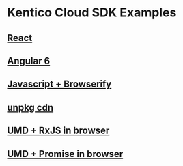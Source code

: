 # Kentico Cloud SDK Examples

## [React](https://github.com/Kentico/cloud-sample-app-react)

## [Angular 6](https://github.com/Enngage/KenticoCloudSampleAngularApp)

## [Javascript + Browserify](https://github.com/Enngage/KenticoCloudSampleJavascriptApp)

## [unpkg cdn](https://github.com/Enngage/kentico-cloud-js/blob/master/packages/delivery/demo/unpkg/index.html)

## [UMD + RxJS in browser](https://github.com/Enngage/kentico-cloud-js/blob/master/packages/delivery/demo/umd-rxjs/index.html)

## [UMD + Promise in browser](https://github.com/Enngage/kentico-cloud-js/tree/master/packages/delivery/demo/umd-promise)
